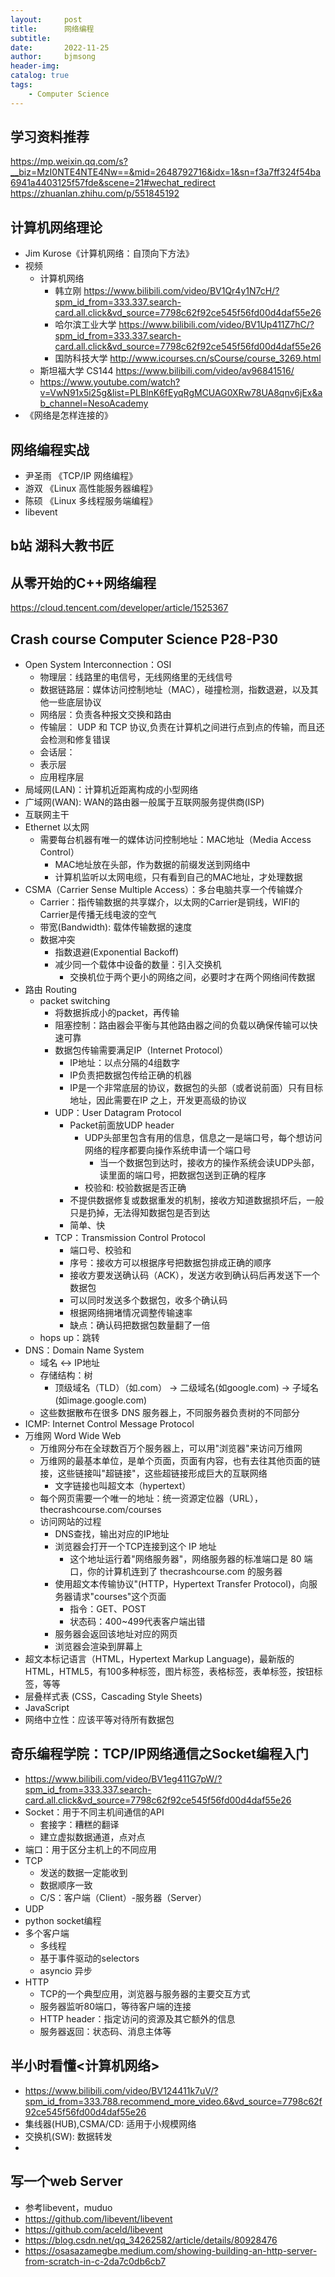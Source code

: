 ```yaml
---
layout:     post
title:      网络编程
subtitle:   
date:       2022-11-25
author:     bjmsong
header-img: 
catalog: true
tags:
    - Computer Science
---
```

## 学习资料推荐
https://mp.weixin.qq.com/s?__biz=MzI0NTE4NTE4Nw==&mid=2648792716&idx=1&sn=f3a7ff324f54ba6941a4403125f57fde&scene=21#wechat_redirect
https://zhuanlan.zhihu.com/p/551845192

## 计算机网络理论
- Jim Kurose《计算机网络：自顶向下方法》
- 视频
    - 计算机网络
        - 韩立刚
        https://www.bilibili.com/video/BV1Qr4y1N7cH/?spm_id_from=333.337.search-card.all.click&vd_source=7798c62f92ce545f56fd00d4daf55e26
        - 哈尔滨工业大学
        https://www.bilibili.com/video/BV1Up411Z7hC/?spm_id_from=333.337.search-card.all.click&vd_source=7798c62f92ce545f56fd00d4daf55e26
        - 国防科技大学 http://www.icourses.cn/sCourse/course_3269.html
    - 斯坦福大学 CS144 https://www.bilibili.com/video/av96841516/
    - https://www.youtube.com/watch?v=VwN91x5i25g&list=PLBlnK6fEyqRgMCUAG0XRw78UA8qnv6jEx&ab_channel=NesoAcademy
- 《网络是怎样连接的》

## 网络编程实战
- 尹圣雨 《TCP/IP 网络编程》
- 游双 《Linux 高性能服务器编程》
- 陈硕 《Linux 多线程服务端编程》
- libevent

## b站 湖科大教书匠


## 从零开始的C++网络编程
https://cloud.tencent.com/developer/article/1525367

## Crash course Computer Science P28-P30
- Open System Interconnection：OSI
    - 物理层：线路里的电信号，无线网络里的无线信号
    - 数据链路层：媒体访问控制地址（MAC），碰撞检测，指数退避，以及其他一些底层协议
    - 网络层：负责各种报文交换和路由
    - 传输层： UDP 和 TCP 协议,负责在计算机之间进行点到点的传输，而且还会检测和修复错误
    - 会话层：
    - 表示层
    - 应用程序层
- 局域网(LAN)：计算机近距离构成的小型网络
- 广域网(WAN): WAN的路由器一般属于互联网服务提供商(ISP)
- 互联网主干
- Ethernet 以太网
    - 需要每台机器有唯一的媒体访问控制地址：MAC地址（Media Access Control）
        - MAC地址放在头部，作为数据的前缀发送到网络中
        - 计算机监听以太网电缆，只有看到自己的MAC地址，才处理数据
- CSMA（Carrier Sense Multiple Access）：多台电脑共享一个传输媒介
    - Carrier：指传输数据的共享媒介，以太网的Carrier是铜线，WIFI的Carrier是传播无线电波的空气
    - 带宽(Bandwidth): 载体传输数据的速度
    - 数据冲突
        - 指数退避(Exponential Backoff)
        - 减少同一个载体中设备的数量：引入交换机
            - 交换机位于两个更小的网络之间，必要时才在两个网络间传数据
- 路由 Routing
    - packet switching
        - 将数据拆成小的packet，再传输
        - 阻塞控制：路由器会平衡与其他路由器之间的负载以确保传输可以快速可靠
        - 数据包传输需要满足IP（Internet Protocol）
            - IP地址：以点分隔的4组数字
            - IP负责把数据包传给正确的机器
            - IP是一个非常底层的协议，数据包的头部（或者说前面）只有目标地址，因此需要在IP 之上，开发更高级的协议
        - UDP：User Datagram Protocol
            - Packet前面放UDP header
                - UDP头部里包含有用的信息，信息之一是端口号，每个想访问网络的程序都要向操作系统申请一个端口号
                    - 当一个数据包到达时，接收方的操作系统会读UDP头部，读里面的端口号，把数据包送到正确的程序
                - 校验和: 校验数据是否正确
            - 不提供数据修复或数据重发的机制，接收方知道数据损坏后，一般只是扔掉，无法得知数据包是否到达
            - 简单、快
        - TCP：Transmission Control Protocol
            - 端口号、校验和
            - 序号：接收方可以根据序号把数据包排成正确的顺序
            - 接收方要发送确认码（ACK），发送方收到确认码后再发送下一个数据包
            - 可以同时发送多个数据包，收多个确认码
            - 根据网络拥堵情况调整传输速率
            - 缺点：确认码把数据包数量翻了一倍
    - hops up：跳转
- DNS：Domain Name System
    - 域名 <-> IP地址
    - 存储结构：树
        - 顶级域名（TLD）（如.com） -> 二级域名(如google.com) -> 子域名(如image.google.com)
    - 这些数据散布在很多 DNS 服务器上，不同服务器负责树的不同部分
- ICMP: Internet Control Message Protocol
- 万维网 Word Wide Web
    - 万维网分布在全球数百万个服务器上，可以用"浏览器"来访问万维网
    - 万维网的最基本单位，是单个页面，页面有内容，也有去往其他页面的链接，这些链接叫"超链接"，这些超链接形成巨大的互联网络
        - 文字链接也叫超文本（hypertext）
    - 每个网页需要一个唯一的地址：统一资源定位器（URL），thecrashcourse.com/courses
    - 访问网站的过程
      - DNS查找，输出对应的IP地址
      - 浏览器会打开一个TCP连接到这个 IP 地址
        - 这个地址运行着"网络服务器"，网络服务器的标准端口是 80 端口，你的计算机连到了 thecrashcourse.com 的服务器
      - 使用超文本传输协议"(HTTP，Hypertext Transfer Protocol)，向服务器请求"courses"这个页面
        - 指令：GET、POST
        - 状态码：400~499代表客户端出错
      - 服务器会返回该地址对应的网页 
      - 浏览器会渲染到屏幕上
- 超文本标记语言（HTML，Hypertext Markup Language)，最新版的HTML，HTML5，有100多种标签，图片标签，表格标签，表单标签，按钮标签，等等
- 层叠样式表 (CSS，Cascading Style Sheets)
- JavaScript
- 网络中立性：应该平等对待所有数据包

## 奇乐编程学院：TCP/IP网络通信之Socket编程入门
- https://www.bilibili.com/video/BV1eg411G7pW/?spm_id_from=333.337.search-card.all.click&vd_source=7798c62f92ce545f56fd00d4daf55e26
- Socket：用于不同主机间通信的API
    - 套接字：糟糕的翻译
    - 建立虚拟数据通道，点对点
- 端口：用于区分主机上的不同应用
- TCP
    - 发送的数据一定能收到
    - 数据顺序一致
    - C/S：客户端（Client）-服务器（Server）
- UDP
- python socket编程
- 多个客户端
    - 多线程
    - 基于事件驱动的selectors
    - asyncio 异步
- HTTP
    - TCP的一个典型应用，浏览器与服务器的主要交互方式
    - 服务器监听80端口，等待客户端的连接
    - HTTP header：指定访问的资源及其它额外的信息
    - 服务器返回：状态码、消息主体等

## 半小时看懂<计算机网络>
- https://www.bilibili.com/video/BV124411k7uV/?spm_id_from=333.788.recommend_more_video.6&vd_source=7798c62f92ce545f56fd00d4daf55e26
- 集线器(HUB),CSMA/CD: 适用于小规模网络
- 交换机(SW): 数据转发
- 

## 写一个web Server
- 参考libevent，muduo
- https://github.com/libevent/libevent
- https://github.com/aceld/libevent
- https://blog.csdn.net/qq_34262582/article/details/80928476
- https://osasazamegbe.medium.com/showing-building-an-http-server-from-scratch-in-c-2da7c0db6cb7